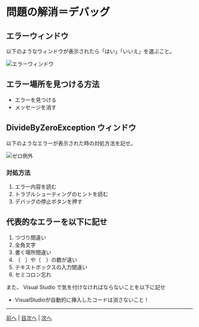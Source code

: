# 問題の解消＝デバッグ

## エラーウィンドウ
以下のようなウィンドウが表示されたら「はい」「いいえ」を選ぶこと。

![エラーウィンドウ](imgs/0300.png)

## エラー場所を見つける方法
- エラーを見つける
- メッセージを消す



## DivideByZeroException ウィンドウ
以下のようなエラーが表示された時の対処方法を記せ。

![ゼロ例外](imgs/0301.png)

### 対処方法
1. エラー内容を読む
2. トラブルシューティングのヒントを読む
3. デバッグの停止ボタンを押す

## 代表的なエラーを以下に記せ
1. つづり間違い
2. 全角文字
3. 書く場所間違い
4. ｛　｝や（　）の数が違い
5. テキストボックスの入力間違い
6. セミコロン忘れ

また、 Visual Studio で気を付けなければならないことを以下に記せ
- VisualStudioが自動的に挿入したコードは消さないこと！

---

[前へ](README.md#%E3%83%97%E3%83%AD%E3%82%B0%E3%83%A9%E3%83%9F%E3%83%B3%E3%82%B0%E3%81%AE%E8%82%9D) | [目次へ](README.md#%E7%9B%AE%E6%AC%A1) | [次へ](04.md)
